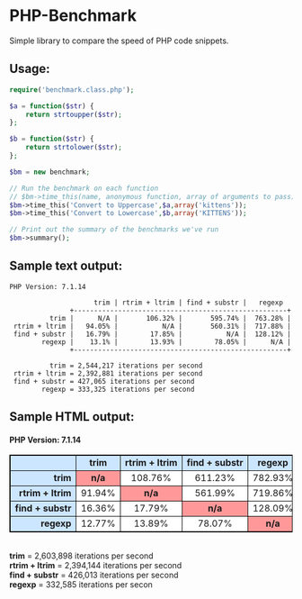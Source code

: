 PHP-Benchmark
=============

Simple library to compare the speed of PHP code snippets.

Usage:
------

```PHP
require('benchmark.class.php');

$a = function($str) {
	return strtoupper($str);
};

$b = function($str) {
	return strtolower($str);
};

$bm = new benchmark;

// Run the benchmark on each function
// $bm->time_this(name, anonymous function, array of arguments to pass);
$bm->time_this('Convert to Uppercase',$a,array('kittens'));
$bm->time_this('Convert to Lowercase',$b,array('KITTENS'));

// Print out the summary of the benchmarks we've run
$bm->summary();
```


## Sample text output:

```
PHP Version: 7.1.14

                     trim | rtrim + ltrim | find + substr |   regexp
               +-----------------------------------------------------+
          trim |      N/A |       106.32% |       595.74% |  763.28% |
 rtrim + ltrim |   94.05% |           N/A |       560.31% |  717.88% |
 find + substr |   16.79% |        17.85% |           N/A |  128.12% |
        regexp |    13.1% |        13.93% |        78.05% |      N/A |
               +-----------------------------------------------------+

          trim = 2,544,217 iterations per second
 rtrim + ltrim = 2,392,881 iterations per second
 find + substr = 427,065 iterations per second
        regexp = 333,325 iterations per second
```

## Sample HTML output:
<h4>PHP Version: 7.1.14</h4>
<table style="border-collapse: collapse; border: 1px solid black; width: 100%;">
        <tr>
                <td style="white-space: nowrap; text-align: center; font-weight: bold; background-color: #CCE6FF; border: 1px solid black; width: 10em;">&nbsp;</td>
                <td style="white-space: nowrap; text-align: center; font-weight: bold; background-color: #CCE6FF; border: 1px solid black; width: 10em;">trim</td>
                <td style="white-space: nowrap; text-align: center; font-weight: bold; background-color: #CCE6FF; border: 1px solid black; width: 10em;">rtrim + ltrim</td>
                <td style="white-space: nowrap; text-align: center; font-weight: bold; background-color: #CCE6FF; border: 1px solid black; width: 10em;">find + substr</td>
                <td style="white-space: nowrap; text-align: center; font-weight: bold; background-color: #CCE6FF; border: 1px solid black; width: 10em;">regexp</td>
        </tr>
        <tr>
                <td style="white-space: nowrap; background-color: #CCE6FF; font-weight: bold; text-align: right; border: 1px solid black; width: 10em;">trim</td>
                <td style="white-space: nowrap; background-color: #FF9999; font-weight: normal; text-align: center; border: 1px solid black; width: 10em;"><b>n/a</b></td>
                <td style="white-space: nowrap; background-color: white; font-weight: normal; text-align: center; border: 1px solid black; width: 10em;">108.76%</td>
                <td style="white-space: nowrap; background-color: white; font-weight: normal; text-align: center; border: 1px solid black; width: 10em;">611.23%</td>
                <td style="white-space: nowrap; background-color: white; font-weight: normal; text-align: center; border: 1px solid black; width: 10em;">782.93%</td>
        </tr>
        <tr>
                <td style="white-space: nowrap; background-color: #CCE6FF; font-weight: bold; text-align: right; border: 1px solid black; width: 10em;">rtrim + ltrim</td>
                <td style="white-space: nowrap; background-color: white; font-weight: normal; text-align: center; border: 1px solid black; width: 10em;">91.94%</td>
                <td style="white-space: nowrap; background-color: #FF9999; font-weight: normal; text-align: center; border: 1px solid black; width: 10em;"><b>n/a</b></td>
                <td style="white-space: nowrap; background-color: white; font-weight: normal; text-align: center; border: 1px solid black; width: 10em;">561.99%</td>
                <td style="white-space: nowrap; background-color: white; font-weight: normal; text-align: center; border: 1px solid black; width: 10em;">719.86%</td>
        </tr>
        <tr>
                <td style="white-space: nowrap; background-color: #CCE6FF; font-weight: bold; text-align: right; border: 1px solid black; width: 10em;">find + substr</td>
                <td style="white-space: nowrap; background-color: white; font-weight: normal; text-align: center; border: 1px solid black; width: 10em;">16.36%</td>
                <td style="white-space: nowrap; background-color: white; font-weight: normal; text-align: center; border: 1px solid black; width: 10em;">17.79%</td>
                <td style="white-space: nowrap; background-color: #FF9999; font-weight: normal; text-align: center; border: 1px solid black; width: 10em;"><b>n/a</b></td>
                <td style="white-space: nowrap; background-color: white; font-weight: normal; text-align: center; border: 1px solid black; width: 10em;">128.09%</td>
        </tr>
        <tr>
                <td style="white-space: nowrap; background-color: #CCE6FF; font-weight: bold; text-align: right; border: 1px solid black; width: 10em;">regexp</td>
                <td style="white-space: nowrap; background-color: white; font-weight: normal; text-align: center; border: 1px solid black; width: 10em;">12.77%</td>
                <td style="white-space: nowrap; background-color: white; font-weight: normal; text-align: center; border: 1px solid black; width: 10em;">13.89%</td>
                <td style="white-space: nowrap; background-color: white; font-weight: normal; text-align: center; border: 1px solid black; width: 10em;">78.07%</td>
                <td style="white-space: nowrap; background-color: #FF9999; font-weight: normal; text-align: center; border: 1px solid black; width: 10em;"><b>n/a</b></td>
        </tr>
</table><br /><div><b>trim</b> = 2,603,898 iterations per second</div><div><b>rtrim + ltrim</b> = 2,394,144 iterations per second</div><div><b>find + substr</b> = 426,013 iterations per second</div><div><b>regexp</b> = 332,585 iterations per secon</div>
